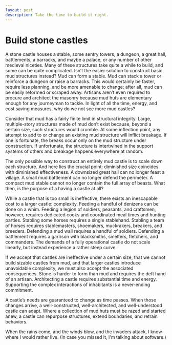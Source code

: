 ```yaml
---
layout: post
description: Take the time to build it right.
---
```


# Build stone castles

A stone castle houses a stable, some sentry towers, a dungeon, a great hall,
battlements, a barracks, and maybe a palace, or any number of other medieval
niceties. Many of these structures take quite a while to build, and some can be
quite complicated. Isn’t the easier solution to construct basic mud structures
instead? Mud can form a stable. Mud can stack a tower or reinforce a dungeon or
raise a barracks. This would certainly be faster, require less planning, and be
more amenable to change; after all, mud can be easily reformed or scraped away.
Artisans aren’t even required to procure and architect the masonry because mud
huts are elementary enough for any journeyman to tackle. In light of all the
time, energy, and cost saving measures, why do we not see more mud castles?

Consider that mud has a fairly finite limit in structural integrity. Large,
multiple-story structures made of mud don’t exist because, beyond a certain
size, such structures would crumble. At some inflection point, any attempt to
add to or change an existing mud structure will inflict breakage. If one is
fortunate, the breaks occur only on the mud structure under construction. If
unfortunate, the structure is intertwined in the support systems of others and
breakage happens everywhere at random.

The only possible way to construct an entirely mud castle is to scale down each
structure. And here lies the crucial point: diminished size coincides with
diminished effectiveness. A downsized great hall can no longer feast a village.
A small mud battlement can no longer defend the perimeter. A compact mud stable
cannot no longer contain the full array of beasts. What then, is the purpose of
a having a castle at all?

While a castle that is too small is ineffective, there exists an inescapable
cost to a larger castle: complexity. Feeding a handful of denizens can be done
on a whim. Feeding a legion of soldiers, peasants, and craftsmen, however,
requires dedicated cooks and coordinated meal times and hunting parties.
Stabling some horses requires a single stablehand. Stabling a team of horses
requires stablemasters, shoemakers, muckrakers, breakers, and breeders.
Defending a mud wall requires a handful of soldiers. Defending a battlement
requires a garrison with blacksmiths, smelters, fletchers, and commanders. The
demands of a fully operational castle do not scale linearly, but instead
experience a rather steep curve.

If we accept that castles are ineffective under a certain size, that we cannot
build sizable castles from mud, and that larger castles introduce unavoidable
complexity, we must also accept the associated consequences. Stone is harder to
form than mud and requires the deft hand of an artisan. Architecting a castle
requires substantial time and energy. Supporting the complex interactions of
inhabitants is a never-ending commitment.

A castle’s needs are guaranteed to change as time passes. When those changes
arrive, a well-constructed, well-architected, and well-understood castle can
adapt. Where a collection of mud huts must be razed and started anew, a castle
can repurpose structures, extend boundaries, and retrain behaviors.

When the rains come, and the winds blow, and the invaders attack, I know where I
would rather live. (In case you missed it, I'm talking about software.)
